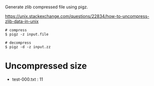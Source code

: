 Generate zlib compressed file using pigz.

https://unix.stackexchange.com/questions/22834/how-to-uncompress-zlib-data-in-unix

```
# compress
$ pigz -z input.file

# decompress
$ pigz -d -z input.zz
```

# Uncompressed size

* test-000.txt : 11
